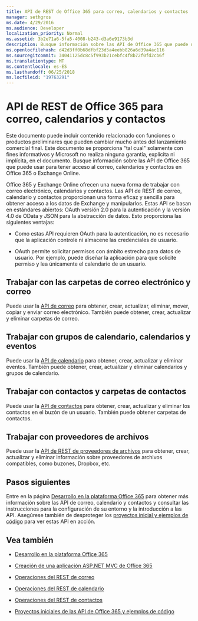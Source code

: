 ```yaml
---
title: API de REST de Office 365 para correo, calendarios y contactos
manager: sethgros
ms.date: 4/29/2016
ms.audience: Developer
localization_priority: Normal
ms.assetid: 3b2e71a6-5fa5-4008-b243-d3a6e9173b3d
description: Busque información sobre las API de Office 365 que puede usar para tener acceso al correo, calendarios y contactos en Office 365 o Exchange Online.
ms.openlocfilehash: d42d3ff0b68dfbf23d5a4eebb826a6d39a4ac116
ms.sourcegitcommit: 34041125dc8c5f993b21cebfc4f8b72f0fd2cb6f
ms.translationtype: MT
ms.contentlocale: es-ES
ms.lasthandoff: 06/25/2018
ms.locfileid: "19763291"
---
```

# <a name="office-365-rest-apis-for-mail-calendars-and-contacts"></a>API de REST de Office 365 para correo, calendarios y contactos

Este documento puede incluir contenido relacionado con funciones o productos preliminares que pueden cambiar mucho antes del lanzamiento comercial final. Este documento se proporciona "tal cual" solamente con fines informativos y Microsoft no realiza ninguna garantía, explícita ni implícita, en el documento. Busque información sobre las API de Office 365 que puede usar para tener acceso al correo, calendarios y contactos en Office 365 o Exchange Online.
  
Office 365 y Exchange Online ofrecen una nueva forma de trabajar con correo electrónico, calendarios y contactos. Las API de REST de correo, calendario y contactos proporcionan una forma eficaz y sencilla para obtener acceso a los datos de Exchange y manipularlos. Estas API se basan en estándares abiertos: OAuth versión 2.0 para la autenticación y la versión 4.0 de OData y JSON para la abstracción de datos. Esto proporciona las siguientes ventajas:
  
- Como estas API requieren OAuth para la autenticación, no es necesario que la aplicación controle ni almacene las credenciales de usuario.
    
- OAuth permite solicitar permisos con ámbito estrecho para datos de usuario. Por ejemplo, puede diseñar la aplicación para que solicite permiso y lea únicamente el calendario de un usuario.
    
## <a name="work-with-email-and-mail-folders"></a>Trabajar con las carpetas de correo electrónico y correo

Puede usar la [API de correo](http://msdn.microsoft.com/office/office365/api/mail-rest-operations%28Office.15%29.aspx) para obtener, crear, actualizar, eliminar, mover, copiar y enviar correo electrónico. También puede obtener, crear, actualizar y eliminar carpetas de correo. 
  
## <a name="work-with-events-calendars-and-calendar-groups"></a>Trabajar con grupos de calendario, calendarios y eventos

Puede usar la [API de calendario](http://msdn.microsoft.com/office/office365/api/calendar-rest-operations%28Office.15%29.aspx) para obtener, crear, actualizar y eliminar eventos. También puede obtener, crear, actualizar y eliminar calendarios y grupos de calendario. 
  
## <a name="work-with-contacts-and-contact-folders"></a>Trabajar con contactos y carpetas de contactos

Puede usar la [API de contactos](http://msdn.microsoft.com/office/office365/api/contacts-rest-operations%28Office.15%29.aspx) para obtener, crear, actualizar y eliminar los contactos en el buzón de un usuario. También puede obtener carpetas de contactos. 
  
## <a name="work-with-file-providers"></a>Trabajar con proveedores de archivos

Puede usar la [API de REST de proveedores de archivos](http://msdn.microsoft.com/library/8bab5403-de68-4b49-ab19-9a6470f2a2ce%28Office.15%29.aspx) para obtener, crear, actualizar y eliminar información sobre proveedores de archivos compatibles, como buzones, Dropbox, etc. 
  
## <a name="next-steps"></a>Pasos siguientes

Entre en la página [Desarrollo en la plataforma Office 365](http://msdn.microsoft.com/office/office365/howto/platform-development-overview%28Office.15%29.aspx) para obtener más información sobre las API de correo, calendario y contactos y consultar las instrucciones para la configuración de su entorno y la introducción a las API. Asegúrese también de desproteger los [proyectos inicial y ejemplos de código](http://msdn.microsoft.com/office/office365/howto/Starter-projects-and-code-samples%28Office.15%29.aspx) para ver estas API en acción. 
  
## <a name="see-also"></a>Vea también


- [Desarrollo en la plataforma Office 365](http://msdn.microsoft.com/office/office365/howto/platform-development-overview%28Office.15%29.aspx)
    
- [Creación de una aplicación ASP.NET MVC de Office 365](http://msdn.microsoft.com/office/office365/howto/Build-your-first-ASPNET-MVC-app%28Office.15%29.aspx)
    
- [Operaciones del REST de correo](http://msdn.microsoft.com/office/office365/api/mail-rest-operations%28Office.15%29.aspx)
    
- [Operaciones del REST de calendario](http://msdn.microsoft.com/office/office365/api/calendar-rest-operations%28Office.15%29.aspx)
    
- [Operaciones del REST de contactos](http://msdn.microsoft.com/office/office365/api/contacts-rest-operations%28Office.15%29.aspx)
    
- [Proyectos iniciales de las API de Office 365 y ejemplos de código](http://msdn.microsoft.com/office/office365/howto/Starter-projects-and-code-samples%28Office.15%29.aspx)
    

